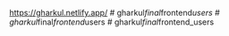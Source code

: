 https://gharkul.netlify.app/
#   g h a r k u l _ f i n a l _ f r o n t e n d _ u s e r s  
 #   g h a r k u l _ f i n a l _ f r o n t e n d _ u s e r s  
 #   g h a r k u l _ f i n a l _ f r o n t e n d _ u s e r s  
 